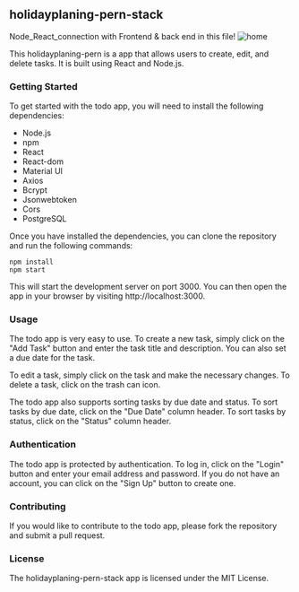 ## holidayplaning-pern-stack
Node_React_connection with Frontend &amp; back end in this file!
![home](https://github.com/chandanhm1999/holidayplaning-pern-stack/assets/109410990/31c659e8-e08d-4440-b652-52aa4124ced0)


This holidayplaning-pern is a  app that allows users to create, edit, and delete tasks. It is built using React and Node.js.

### Getting Started

To get started with the todo app, you will need to install the following dependencies:

* Node.js
* npm
* React
* React-dom
* Material UI
* Axios
* Bcrypt
* Jsonwebtoken
* Cors
* PostgreSQL

Once you have installed the dependencies, you can clone the repository and run the following commands:

```
npm install
npm start
```

This will start the development server on port 3000. You can then open the app in your browser by visiting http://localhost:3000.

### Usage

The todo app is very easy to use. To create a new task, simply click on the "Add Task" button and enter the task title and description. You can also set a due date for the task.

To edit a task, simply click on the task and make the necessary changes. To delete a task, click on the trash can icon.

The todo app also supports sorting tasks by due date and status. To sort tasks by due date, click on the "Due Date" column header. To sort tasks by status, click on the "Status" column header.

### Authentication

The todo app is protected by authentication. To log in, click on the "Login" button and enter your email address and password. If you do not have an account, you can click on the "Sign Up" button to create one.

### Contributing

If you would like to contribute to the todo app, please fork the repository and submit a pull request.

### License

The holidayplaning-pern-stack app is licensed under the MIT License.
